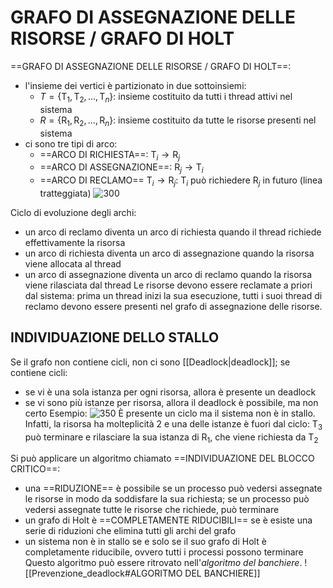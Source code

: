 # GRAFO DI ASSEGNAZIONE DELLE RISORSE / GRAFO DI HOLT
==GRAFO DI ASSEGNAZIONE DELLE RISORSE / GRAFO DI HOLT==:
- l'insieme dei vertici è partizionato in due sottoinsiemi:
	- $T = \{ \text{T}_{1}, \text{T}_{2}, ..., \text{T}_{n} \}$: insieme costituito da tutti i thread attivi nel sistema
	- $R = \{ \text{R}_{1}, \text{R}_{2}, ..., \text{R}_{n} \}$: insieme costituito da tutte le risorse presenti nel sistema
- ci sono tre tipi di arco:
	- ==ARCO DI RICHIESTA==: $\text{T}_{i} \rightarrow \text{R}_{j}$
	- ==ARCO DI ASSEGNAZIONE==: $\text{R}_{j} \rightarrow \text{T}_{i}$
	- ==ARCO DI RECLAMO== $\text{T}_{i} \rightarrow \text{R}_{j}$: $\text{T}_{i}$ può richiedere $\text{R}_{j}$ in futuro (linea tratteggiata)
![300](grafo_risorse.png)

Ciclo di evoluzione degli archi:
- un arco di reclamo diventa un arco di richiesta quando il thread richiede effettivamente la risorsa
- un arco di richiesta diventa un arco di assegnazione quando la risorsa viene allocata al thread
- un arco di assegnazione diventa un arco di reclamo quando la risorsa viene rilasciata dal thread
Le risorse devono essere reclamate a priori dal sistema: prima un thread inizi la sua esecuzione, tutti i suoi thread di reclamo devono essere presenti nel grafo di assegnazione delle risorse.

## INDIVIDUAZIONE DELLO STALLO
Se il grafo non contiene cicli, non ci sono [[Deadlock|deadlock]]; se contiene cicli:
- se vi è una sola istanza per ogni risorsa, allora è presente un deadlock
- se vi sono più istanze per risorsa, allora il deadlock è possibile, ma non certo
Esempio:
![350](grafo_risorse2.png)
	È presente un ciclo ma il sistema non è in stallo. Infatti, la risorsa ha molteplicità 2 e una delle istanze è fuori dal ciclo: $\text{T}_{3}$ può terminare e rilasciare la sua istanza di $\text{R}_{1}$, che viene richiesta da $\text{T}_{2}$

Si può applicare un algoritmo chiamato ==INDIVIDUAZIONE DEL BLOCCO CRITICO==:
- una ==RIDUZIONE== è possibile se un processo può vedersi assegnate le risorse in modo da soddisfare la sua richiesta; se un processo può vedersi assegnate tutte le risorse che richiede, può terminare
- un grafo di Holt è ==COMPLETAMENTE RIDUCIBILI== se è esiste una serie di riduzioni che elimina tutti gli archi del grafo
- un sistema non è in stallo se e solo se il suo grafo di Holt è completamente riducibile, ovvero tutti i processi possono terminare
Questo algoritmo può essere ritrovato nell'_algoritmo del banchiere_.
![[Prevenzione_deadlock#ALGORITMO DEL BANCHIERE]]